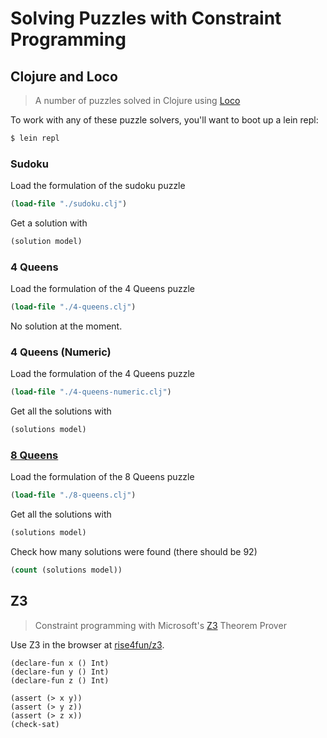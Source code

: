 # Solving Puzzles with Constraint Programming

## Clojure and Loco

> A number of puzzles solved in Clojure using
[Loco](https://github.com/aengelberg/loco)

To work with any of these puzzle solvers, you'll want to boot up a lein
repl:

```bash
$ lein repl
```

### Sudoku

Load the formulation of the sudoku puzzle

```clojure
(load-file "./sudoku.clj")
```

Get a solution with

```clojure
(solution model)
```

### 4 Queens

Load the formulation of the 4 Queens puzzle

```clojure
(load-file "./4-queens.clj")
```

No solution at the moment.

### 4 Queens (Numeric)

Load the formulation of the 4 Queens puzzle

```clojure
(load-file "./4-queens-numeric.clj")
```

Get all the solutions with

```clojure
(solutions model)
```

### [8 Queens](https://en.wikipedia.org/wiki/Eight_queens_puzzle)

Load the formulation of the 8 Queens puzzle

```clojure
(load-file "./8-queens.clj")
```

Get all the solutions with

```clojure
(solutions model)
```

Check how many solutions were found (there should be 92)

```clojure
(count (solutions model))
```

## Z3

> Constraint programming with Microsoft's [Z3](http://rise4fun.com/Z3)
> Theorem Prover

Use Z3 in the browser at [rise4fun/z3](http://rise4fun.com/Z3).

```
(declare-fun x () Int)
(declare-fun y () Int)
(declare-fun z () Int)

(assert (> x y))
(assert (> y z))
(assert (> z x))
(check-sat)
```
